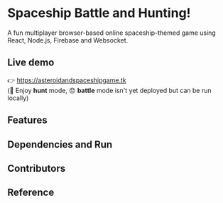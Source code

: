 # Spaceship Battle and Hunting!  
A fun multiplayer browser-based online spaceship-themed game using React, Node.js, Firebase and Websocket.
## Live demo  
 :point_right: https://asteroidandspaceshipgame.tk  
(:tada: Enjoy **hunt** mode, :disappointed: **battle** mode isn't yet deployed but can be run locally)  
## Features  
## Dependencies and Run  
## Contributors  
## Reference
